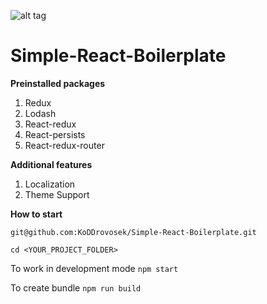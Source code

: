 ![alt tag](https://image.flaticon.com/icons/svg/2017/2017027.svg)

# Simple-React-Boilerplate


**Preinstalled packages**

1) Redux  
2) Lodash  
3) React-redux
4) React-persists
5) React-redux-router


**Additional features**
1) Localization
2) Theme Support

**How to start** 

`git@github.com:KoDDrovosek/Simple-React-Boilerplate.git`  

`cd <YOUR_PROJECT_FOLDER>`  

To work in development mode `npm start`   

To create bundle `npm run build`
